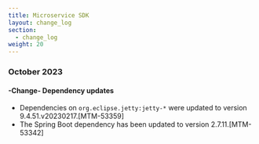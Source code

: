 ```yaml
---
title: Microservice SDK
layout: change_log
section:
  - change_log
weight: 20
---
```


### October 2023

#### -Change-  Dependency updates

- Dependencies on <code>org.eclipse.jetty:jetty-*</code> were updated to version 9.4.51.v20230217.[MTM-53359]
- The Spring Boot dependency has been updated to version 2.7.11.[MTM-53342]

